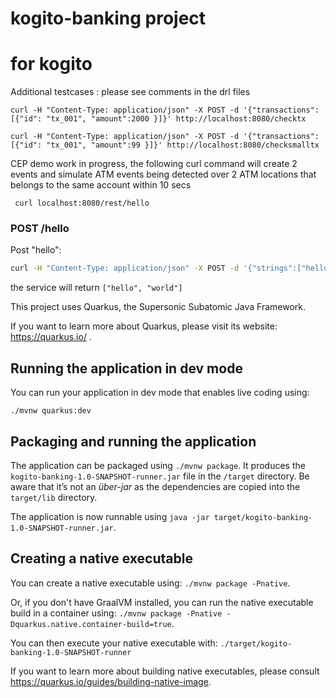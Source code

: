 # kogito-banking project

# for kogito

Additional testcases : please see comments in the drl files 

```
curl -H "Content-Type: application/json" -X POST -d '{"transactions":[{"id": "tx_001", "amount":2000 }]}' http://localhost:8080/checktx

curl -H "Content-Type: application/json" -X POST -d '{"transactions":[{"id": "tx_001", "amount":99 }]}' http://localhost:8080/checksmalltx
```
CEP demo work in progress, the following curl command will create 2 events and simulate ATM events being detected over 2 ATM locations that belongs to the same account within 10 secs

```
 curl localhost:8080/rest/hello
```

### POST /hello

Post "hello":

```sh
curl -H "Content-Type: application/json" -X POST -d '{"strings":["hello"]}' http://localhost:8080/hello
```

the service will return `["hello", "world"]`



This project uses Quarkus, the Supersonic Subatomic Java Framework.

If you want to learn more about Quarkus, please visit its website: https://quarkus.io/ .

## Running the application in dev mode

You can run your application in dev mode that enables live coding using:
```
./mvnw quarkus:dev
```

## Packaging and running the application

The application can be packaged using `./mvnw package`.
It produces the `kogito-banking-1.0-SNAPSHOT-runner.jar` file in the `/target` directory.
Be aware that it’s not an _über-jar_ as the dependencies are copied into the `target/lib` directory.

The application is now runnable using `java -jar target/kogito-banking-1.0-SNAPSHOT-runner.jar`.

## Creating a native executable

You can create a native executable using: `./mvnw package -Pnative`.

Or, if you don't have GraalVM installed, you can run the native executable build in a container using: `./mvnw package -Pnative -Dquarkus.native.container-build=true`.

You can then execute your native executable with: `./target/kogito-banking-1.0-SNAPSHOT-runner`

If you want to learn more about building native executables, please consult https://quarkus.io/guides/building-native-image.